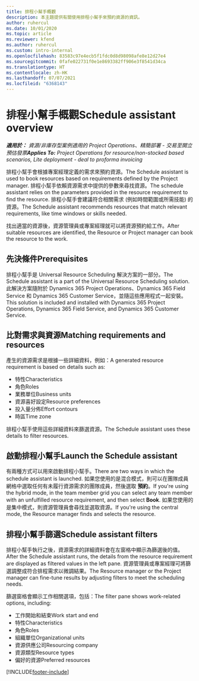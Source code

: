 ```yaml
---
title: 排程小幫手概觀
description: 本主題提供有關使用排程小幫手來預約資源的資訊。
author: ruhercul
ms.date: 10/01/2020
ms.topic: article
ms.reviewer: kfend
ms.author: ruhercul
ms.custom: intro-internal
ms.openlocfilehash: 83583c97e4ecb5f1fdc0d8d98098afe8e12d27e4
ms.sourcegitcommit: 0fafe022731f0e1e8693382ff906e3f8541d34ca
ms.translationtype: HT
ms.contentlocale: zh-HK
ms.lasthandoff: 07/07/2021
ms.locfileid: "6368143"
---
```

# <a name="schedule-assistant-overview"></a><span data-ttu-id="6c07b-103">排程小幫手概觀</span><span class="sxs-lookup"><span data-stu-id="6c07b-103">Schedule assistant overview</span></span>

<span data-ttu-id="6c07b-104">_**適用於：** 資源/非庫存型案例適用的 Project Operations、精簡部署 - 交易至開立預估發票_</span><span class="sxs-lookup"><span data-stu-id="6c07b-104">_**Applies To:** Project Operations for resource/non-stocked based scenarios, Lite deployment - deal to proforma invoicing_</span></span>

<span data-ttu-id="6c07b-105">排程小幫手會根據專案經理定義的需求來預約資源。</span><span class="sxs-lookup"><span data-stu-id="6c07b-105">The Schedule assistant is used to book resources based on requirements defined by the Project manager.</span></span> <span data-ttu-id="6c07b-106">排程小幫手依賴資源需求中提供的參數來尋找資源。</span><span class="sxs-lookup"><span data-stu-id="6c07b-106">The schedule assistant relies on the parameters provided in the resource requirement to find the resource.</span></span> <span data-ttu-id="6c07b-107">排程小幫手會建議符合相關需求 (例如時間範圍或所需技能) 的資源。</span><span class="sxs-lookup"><span data-stu-id="6c07b-107">The Schedule assistant recommends resources that match relevant requirements, like time windows or skills needed.</span></span>

<span data-ttu-id="6c07b-108">找出適當的資源後，資源管理員或專案經理就可以將資源預約給工作。</span><span class="sxs-lookup"><span data-stu-id="6c07b-108">After suitable resources are identified, the Resource or Project manager can book the resource to the work.</span></span>

## <a name="prerequisites"></a><span data-ttu-id="6c07b-109">先決條件</span><span class="sxs-lookup"><span data-stu-id="6c07b-109">Prerequisites</span></span>

<span data-ttu-id="6c07b-110">排程小幫手是 Universal Resource Scheduling 解決方案的一部分。</span><span class="sxs-lookup"><span data-stu-id="6c07b-110">The Schedule assistant is a part of the Universal Resource Scheduling solution.</span></span> <span data-ttu-id="6c07b-111">此解決方案隨附於 Dynamics 365 Project Operations、Dynamics 365 Field Service 和 Dynamics 365 Customer Service，並隨這些應用程式一起安裝。</span><span class="sxs-lookup"><span data-stu-id="6c07b-111">This solution is included and installed with Dynamics 365 Project Operations, Dynamics 365 Field Service, and Dynamics 365 Customer Service.</span></span>

## <a name="matching-requirements-and-resources"></a><span data-ttu-id="6c07b-112">比對需求與資源</span><span class="sxs-lookup"><span data-stu-id="6c07b-112">Matching requirements and resources</span></span>

<span data-ttu-id="6c07b-113">產生的資源需求是根據一些詳細資料，例如：</span><span class="sxs-lookup"><span data-stu-id="6c07b-113">A generated resource requirement is based on details such as:</span></span>

-   <span data-ttu-id="6c07b-114">特性</span><span class="sxs-lookup"><span data-stu-id="6c07b-114">Characteristics</span></span>
-   <span data-ttu-id="6c07b-115">角色</span><span class="sxs-lookup"><span data-stu-id="6c07b-115">Roles</span></span>
-   <span data-ttu-id="6c07b-116">業務單位</span><span class="sxs-lookup"><span data-stu-id="6c07b-116">Business units</span></span>
-   <span data-ttu-id="6c07b-117">資源喜好設定</span><span class="sxs-lookup"><span data-stu-id="6c07b-117">Resource preferences</span></span>
-   <span data-ttu-id="6c07b-118">投入量分佈</span><span class="sxs-lookup"><span data-stu-id="6c07b-118">Effort contours</span></span>
-   <span data-ttu-id="6c07b-119">時區</span><span class="sxs-lookup"><span data-stu-id="6c07b-119">Time zone</span></span>

<span data-ttu-id="6c07b-120">排程小幫手使用這些詳細資料來篩選資源。</span><span class="sxs-lookup"><span data-stu-id="6c07b-120">The Schedule assistant uses these details to filter resources.</span></span>

## <a name="launch-the-schedule-assistant"></a><span data-ttu-id="6c07b-121">啟動排程小幫手</span><span class="sxs-lookup"><span data-stu-id="6c07b-121">Launch the Schedule assistant</span></span>

<span data-ttu-id="6c07b-122">有兩種方式可以用來啟動排程小幫手。</span><span class="sxs-lookup"><span data-stu-id="6c07b-122">There are two ways in which the schedule assistant is launched.</span></span> <span data-ttu-id="6c07b-123">如果您使用的是混合模式，則可以在團隊成員網格中選取任何有未履行資源需求的團隊成員，然後選取 **預約**。</span><span class="sxs-lookup"><span data-stu-id="6c07b-123">If you're using the hybrid mode, in the team member grid you can select any team member with an unfulfilled resource requirement, and then select **Book**.</span></span> <span data-ttu-id="6c07b-124">如果您使用的是集中模式，則資源管理員會尋找並選取資源。</span><span class="sxs-lookup"><span data-stu-id="6c07b-124">If you're using the central mode, the Resource manager finds and selects the resource.</span></span>

## <a name="schedule-assistant-filters"></a><span data-ttu-id="6c07b-125">排程小幫手篩選</span><span class="sxs-lookup"><span data-stu-id="6c07b-125">Schedule assistant filters</span></span>

<span data-ttu-id="6c07b-126">排程小幫手執行之後，資源需求的詳細資料會在左窗格中顯示為篩選後的值。</span><span class="sxs-lookup"><span data-stu-id="6c07b-126">After the Schedule assistant runs, the details from the resource requirement are displayed as filtered values in the left pane.</span></span> <span data-ttu-id="6c07b-127">資源管理員或專案經理可將篩選調整成符合排程需求以微調結果。</span><span class="sxs-lookup"><span data-stu-id="6c07b-127">The Resource manager or the Project manager can fine-tune results by adjusting filters to meet the scheduling needs.</span></span>

<span data-ttu-id="6c07b-128">篩選窗格會顯示工作相關選項，包括：</span><span class="sxs-lookup"><span data-stu-id="6c07b-128">The filter pane shows work-related options, including:</span></span>

-   <span data-ttu-id="6c07b-129">工作開始和結束</span><span class="sxs-lookup"><span data-stu-id="6c07b-129">Work start and end</span></span>
-   <span data-ttu-id="6c07b-130">特性</span><span class="sxs-lookup"><span data-stu-id="6c07b-130">Characteristics</span></span>
-   <span data-ttu-id="6c07b-131">角色</span><span class="sxs-lookup"><span data-stu-id="6c07b-131">Roles</span></span>
-   <span data-ttu-id="6c07b-132">組織單位</span><span class="sxs-lookup"><span data-stu-id="6c07b-132">Organizational units</span></span>
-   <span data-ttu-id="6c07b-133">資源供應公司</span><span class="sxs-lookup"><span data-stu-id="6c07b-133">Resourcing company</span></span>
-   <span data-ttu-id="6c07b-134">資源類型</span><span class="sxs-lookup"><span data-stu-id="6c07b-134">Resource types</span></span>
-   <span data-ttu-id="6c07b-135">偏好的資源</span><span class="sxs-lookup"><span data-stu-id="6c07b-135">Preferred resources</span></span>


[!INCLUDE[footer-include](../includes/footer-banner.md)]